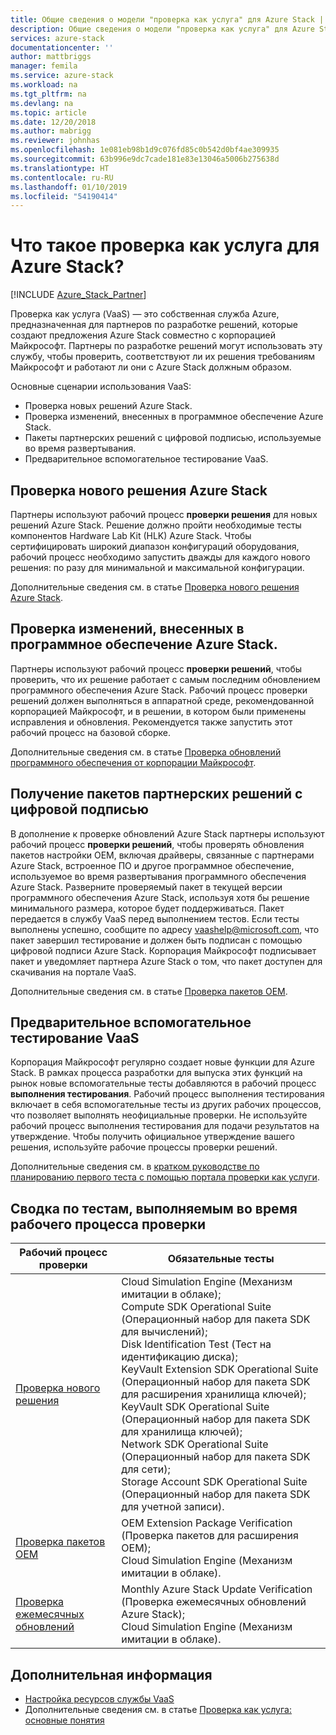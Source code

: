 ```yaml
---
title: Общие сведения о модели "проверка как услуга" для Azure Stack | Документация Майкрософт
description: Общие сведения о модели "проверка как услуга" для Azure Stack.
services: azure-stack
documentationcenter: ''
author: mattbriggs
manager: femila
ms.service: azure-stack
ms.workload: na
ms.tgt_pltfrm: na
ms.devlang: na
ms.topic: article
ms.date: 12/20/2018
ms.author: mabrigg
ms.reviewer: johnhas
ms.openlocfilehash: 1e081eb98b1d9c076fd85c0b542d0bf4ae309935
ms.sourcegitcommit: 63b996e9dc7cade181e83e13046a5006b275638d
ms.translationtype: HT
ms.contentlocale: ru-RU
ms.lasthandoff: 01/10/2019
ms.locfileid: "54190414"
---
```

# <a name="what-is-validation-as-a-service-for-azure-stack"></a>Что такое проверка как услуга для Azure Stack?

[!INCLUDE [Azure_Stack_Partner](./includes/azure-stack-partner-appliesto.md)]

Проверка как услуга (VaaS) — это собственная служба Azure, предназначенная для партнеров по разработке решений, которые создают предложения Azure Stack совместно с корпорацией Майкрософт. Партнеры по разработке решений могут использовать эту службу, чтобы проверить, соответствуют ли их решения требованиям Майкрософт и работают ли они с Azure Stack должным образом.

Основные сценарии использования VaaS:

- Проверка новых решений Azure Stack.
- Проверка изменений, внесенных в программное обеспечение Azure Stack.
- Пакеты партнерских решений с цифровой подписью, используемые во время развертывания.
- Предварительное вспомогательное тестирование VaaS.

## <a name="validate-a-new-azure-stack-solution"></a>Проверка нового решения Azure Stack

Партнеры используют рабочий процесс **проверки решения** для новых решений Azure Stack. Решение должно пройти необходимые тесты компонентов Hardware Lab Kit (HLK) Azure Stack. Чтобы сертифицировать широкий диапазон конфигураций оборудования, рабочий процесс необходимо запустить дважды для каждого нового решения: по разу для минимальной и максимальной конфигурации.

Дополнительные сведения см. в статье [Проверка нового решения Azure Stack](azure-stack-vaas-validate-solution-new.md).

## <a name="validate-changes-to-the-azure-stack-software"></a>Проверка изменений, внесенных в программное обеспечение Azure Stack.

Партнеры используют рабочий процесс **проверки решений**, чтобы проверить, что их решение работает с самым последним обновлением программного обеспечения Azure Stack. Рабочий процесс проверки решений должен выполняться в аппаратной среде, рекомендованной корпорацией Майкрософт, и в решении, в котором были применены исправления и обновления. Рекомендуется также запустить этот рабочий процесс на базовой сборке.

Дополнительные сведения см. в статье [Проверка обновлений программного обеспечения от корпорации Майкрософт](azure-stack-vaas-validate-microsoft-updates.md).

## <a name="get-digitally-signed-solution-partner-packages"></a>Получение пакетов партнерских решений с цифровой подписью

В дополнение к проверке обновлений Azure Stack партнеры используют рабочий процесс **проверки решений**, чтобы проверять обновления пакетов настройки OEM, включая драйверы, связанные с партнерами Azure Stack, встроенное ПО и другое программное обеспечение, используемое во время развертывания программного обеспечения Azure Stack. Разверните проверяемый пакет в текущей версии программного обеспечения Azure Stack, используя хотя бы решение минимального размера, которое будет поддерживаться. Пакет передается в службу VaaS перед выполнением тестов. Если тесты выполнены успешно, сообщите по адресу [vaashelp@microsoft.com](mailto:vaashelp@microsoft.com), что пакет завершил тестирование и должен быть подписан с помощью цифровой подписи Azure Stack. Корпорация Майкрософт подписывает пакет и уведомляет партнера Azure Stack о том, что пакет доступен для скачивания на портале VaaS.

Дополнительные сведения см. в статье [Проверка пакетов OEM](azure-stack-vaas-validate-oem-package.md).

## <a name="preview-vaas-test-collateral"></a>Предварительное вспомогательное тестирование VaaS

Корпорация Майкрософт регулярно создает новые функции для Azure Stack. В рамках процесса разработки для выпуска этих функций на рынок новые вспомогательные тесты добавляются в рабочий процесс **выполнения тестирования**. Рабочий процесс выполнения тестирования включает в себя вспомогательные тесты из других рабочих процессов, что позволяет выполнять неофициальные проверки. Не используйте рабочий процесс выполнения тестирования для подачи результатов на утверждение. Чтобы получить официальное утверждение вашего решения, используйте рабочие процессы проверки решений.

Дополнительные сведения см. в [кратком руководстве по планированию первого теста с помощью портала проверки как услуги](azure-stack-vaas-schedule-test-pass.md).

## <a name="validation-workflow-tests-summary"></a>Сводка по тестам, выполняемым во время рабочего процесса проверки

| Рабочий процесс проверки | Обязательные тесты |
|----|------------|
| [Проверка нового решения](azure-stack-vaas-validate-solution-new.md) | Cloud Simulation Engine (Механизм имитации в облаке);<br>Compute SDK Operational Suite (Операционный набор для пакета SDK для вычислений);<br>Disk Identification Test (Тест на идентификацию диска);<br>KeyVault Extension SDK Operational Suite (Операционный набор для пакета SDK для расширения хранилища ключей);<br>KeyVault SDK Operational Suite (Операционный набор для пакета SDK для хранилища ключей);<br>Network SDK Operational Suite (Операционный набор для пакета SDK для сети);<br>Storage Account SDK Operational Suite (Операционный набор для пакета SDK для учетной записи).<br> |
| [Проверка пакетов OEM](azure-stack-vaas-validate-oem-package.md) | OEM Extension Package Verification (Проверка пакетов для расширения OEM);<br>Cloud Simulation Engine (Механизм имитации в облаке). |
| [Проверка ежемесячных обновлений](azure-stack-vaas-validate-microsoft-updates.md) | Monthly Azure Stack Update Verification (Проверка ежемесячных обновлений Azure Stack);<br>Cloud Simulation Engine (Механизм имитации в облаке).<br> |

## <a name="next-steps"></a>Дополнительная информация

- [Настройка ресурсов службы VaaS](azure-stack-vaas-set-up-resources.md)
- Дополнительные сведения см. в статье [Проверка как услуга: основные понятия](azure-stack-vaas-key-concepts.md)
